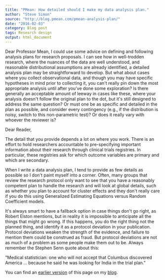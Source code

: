 ```yaml
---
title: "PMean: How detailed should I make my data analysis plan."
author: "Steve Simon"
source: "http://blog.pmean.com/pmean-analysis-plan/"
date: "2016-02-03"
category: Blog post
tags: Research design
output: html_document
---
```

Dear Professor Mean, I could use some advice on defining and following analysis plans for research proposals. I can see how in well-trodden research, where the nuances of the data are well understood, and reasonable distributional assumptions are already identified, a detailed analysis plan may be straightforward to develop. But what about cases where you collect observational data, and though you may have specific hypotheses in mind prior to collecting it, you can't really pin down the most appropriate analysis until after you've done some exploration? Is there generally an acceptable amount of leeway in cases like these, where your analysis doesn't follow the original plan to the dot, but it's still designed to address the same question? Or must one be as specific and detailed in the plan as possible, and consider every contingency (e.g., if the distribution is noisy, switch to this non-parametric test)? Or does it really vary with whoever the reviewer is?

<!---More--->

Dear Reader,

The detail that you provide depends a lot on where you work. There is an effort to hold researchers accountable to pre-specifying important information about their research through clinical trials registries. In particular, these registries ask for which outcome variables are primary and which are secondary.

When I write a data analysis plan, I tend to provide as few details as possible so I don't paint myself into a corner. Often, many groups that review the research protocol only want to see that you have a reasonably competent plan to handle the research and will look at global details, such as whether you plan to account for cluster effects and they don't really care if you do this using Generalized Estimating Equations versus Random Coefficient models.

It's always smart to have a fallback option in case things don't go right, as Robert Elston mentions, but in reality it is impossible to anticipate all the things that might go wrong. If this happens, you do the right thing not the planned thing, and identify it as a protocol deviation in your publication. Protocol deviations weaken the strength of the evidence, and failure to mention them could be construed as fraud. But protocol deviations are not as much of a problem as some people make them out to be. Always remember the Stephen Senn quote about this:

"Medical statistician: one who will not accept that Columbus discovered America ... because he said he was looking for India in the trial plan."

You can find an [earlier version][sim1] of this page on my [blog][sim2].

[sim1]: http://blog.pmean.com/pmean-analysis-plan/
[sim2]: http://blog.pmean.com
